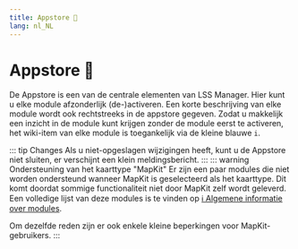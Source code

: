 ```yaml
---
title: Appstore 🛒
lang: nl_NL
---
```


# Appstore :shopping_cart:

De Appstore is een van de centrale elementen van LSS Manager. Hier kunt u elke module afzonderlijk (de-)activeren. Een korte beschrijving van elke module wordt ook rechtstreeks in de appstore gegeven.
Zodat u makkelijk een inzicht in de module kunt krijgen zonder de module eerst te activeren, het wiki-item van elke module is toegankelijk via de kleine blauwe `i`.

::: tip Changes
Als u niet-opgeslagen wijzigingen heeft, kunt u de Appstore niet sluiten, er verschijnt een klein meldingsbericht.
:::
::: warning Ondersteuning van het kaarttype "MapKit"
Er zijn een paar modules die niet worden ondersteund wanneer MapKit is geselecteerd als het kaarttype. Dit komt doordat sommige functionaliteit niet door MapKit zelf wordt geleverd. Een volledige lijst van deze modules is te vinden op [ℹ️ Algemene informatie over modules](apps.md).

Om dezelfde reden zijn er ook enkele kleine beperkingen voor MapKit-gebruikers.
:::
